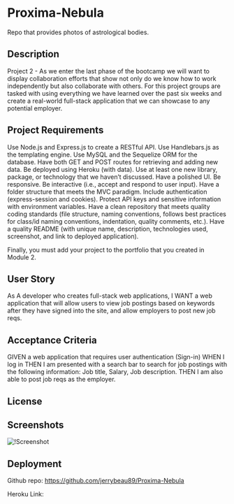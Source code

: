 # Proxima-Nebula
Repo that provides photos of astrological bodies. 

## Description
Project 2 - As we enter the last phase of the bootcamp we will want to display collaboration efforts that show not only do we know how to work independently but also collaborate with others. For this project groups are tasked with using everything we have learned over the past six weeks and create a real-world full-stack application that we can showcase to any potential employer. 

## Project Requirements

Use Node.js and Express.js to create a RESTful API.
Use Handlebars.js as the templating engine.
Use MySQL and the Sequelize ORM for the database.
Have both GET and POST routes for retrieving and adding new data.
Be deployed using Heroku (with data).
Use at least one new library, package, or technology that we haven’t discussed.
Have a polished UI.
Be responsive.
Be interactive (i.e., accept and respond to user input).
Have a folder structure that meets the MVC paradigm.
Include authentication (express-session and cookies).
Protect API keys and sensitive information with environment variables.
Have a clean repository that meets quality coding standards (file structure, naming conventions, follows best practices for class/id naming conventions, indentation, quality comments, etc.).
Have a quality README (with unique name, description, technologies used, screenshot, and link to deployed application).

Finally, you must add your project to the portfolio that you created in Module 2.

## User Story
As A developer who creates full-stack web applications, I WANT a web application that will allow users to view job postings based on keywords after they have signed into the site, and allow employers to post new job reqs.

## Acceptance Criteria
GIVEN a web application that requires user authentication (Sign-in)
WHEN I log in
THEN I am presented with a search bar to search for job postings with the following information: Job title, Salary, Job description.
THEN I am also able to post job reqs as the employer.

## License

## Screenshots
![!Screenshot]()

## Deployment
Github repo: https://github.com/jerrybeau89/Proxima-Nebula

Heroku Link: 